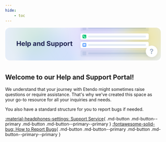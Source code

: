 ```yaml
---
hide:
    - toc
---
```

![help-and-support.png](/assets/help-and-support/overview/help-and-support.png)

# 
## Welcome to our Help and Support Portal!

We understand that your journey with Etendo might sometimes raise questions or require assistance. That's why we've created this space as your go-to resource for all your inquiries and needs.

You also have a standard structure for you to report bugs if needed.

[:material-headphones-settings: Support Service](/help-and-support/support-service){ .md-button .md-button--primary .md-button .md-button--primary--primary }
[:fontawesome-solid-bug: How to Report Bugs](/help-and-support/how-to-report-bugs){ .md-button .md-button--primary .md-button .md-button--primary--primary }
